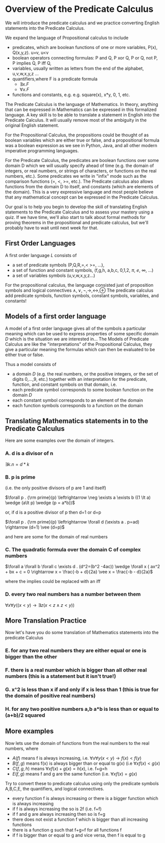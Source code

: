 # Overview of the Predicate Calculus

We will introduce the predicate calculus and we practice converting English statements into the Predicate Calculus.

We expand the language of Propositional calculus to include 

* predicates, which are boolean functions of one or more variables, P(x), Q(x,y,z). u=v, u<v
* boolean operators connecting formulas: P and Q, P xor Q, P or Q, not P, P implies Q, P iff Q,
* variables, usually written as letters from the end of the alphabet, u,v,w,x,y,z ...
* quantifiers,where F is a predicate formula
  * $\exists x . F$
  * $\forall x . F$
* functions and constants, e.g.
  e.g. square(x),  x*y, 0, 1, etc.

  
The Predicate Calculus is the language of Mathematics. In theory, anything that can be expressed in Mathematics can be expressed in this formalized language. A key skill is to be able to translate a statement in English into the Predicate Calculus. It will usually remove most of the ambiguity in the original English statement.  

For the Propositional Calculus, the propositions could be thought of as boolean variables which are either true or false, and a propositional formula was a boolean expression as we see in Python, Java, and all other modern imperative programming languages.

For the Predicate Calculus, the predicates are boolean functions over some domain D which we will usually specify ahead of time (e.g. the domain of integers, or real numbers, or strings of characters, or functions on the real numbers, etc.).  Some predicates we write in "infix" mode such as the comparison functions (=, <, >=, etc.). The Predicate calculus also allows functions from the domain D to itself, and constants (which are elements of the domain). This is a very expressive language and most people believe that any mathematical concept can be expressed in the Predicate Calculus.

Our goal is to help you begin to develop the skill of translating English statements to the Predicate Calculus and to assess your mastery using a quiz. If we have time, we'll also start to talk about formal methods for proving theorems in the propositional and predicate calculus, but we'll probably have to wait until next week for that.

## First Order Languages
A first order language $L$ consists of 
* a set of predicate symbols (P,Q,R,=,< >=, ...),
* a set of function and constant symbols, (f,g,h, a,b,c, 0,1,2, $\pi$, $e$, $\infty$, ...)
* a set of variables symbols (u,v,w,x,y,z...)

For the propositional calculus, the language consisted just of proposition symbols and
logical connectives $\wedge, \vee, \neg, \rightarrow, \leftrightarrow, \oplus$
The predicate calculus add predicate symbols, function symbols, constant symbols, variables, and constants!

## Models of a first order language
A model of a first order language gives all of the symbols a particular meaning
which can be used to express properties of some specific domain $D$ which is the
situation we are interested in... The Models of Predicate Calculus are like the "interpretations"
of the Propositional Calculus, they give a particular meaning the formulas which can then be
evaluated to be either true or false.

Thus a model consists of
* a domain $D$ (e.g. the real numbers, or the positive integers, or the set of digits 0,...,9, etc.)
together with an interpretation for the predicate, function, and constant symbols on that domain, i.e.
* each predicate symbol corresponds to some boolean function on the domain $D$
* each constant symbol corresponds to an element of the domain
* each function symbols corresponds to a function on the domain



## Translating Mathematics statements in to the Predicate Calculus
Here are some examples over the domain of integers.

### A.  d is a divisor of n  
$\exists k . n = d*k$

### B.  p is prime
(i.e. the only positive divisors of p are 1 and itself)

$\forall p . {\rm prime}(p) \leftrightarrow \neg \exists a \exists b  ((1 \lt a) \wedge (a\lt p) \wedge (p = a*b))$

or, if d is a positive divisor of p then d=1 or d=p

$\forall p . {\rm prime}(p) \leftrightarrow \forall d (\exists a . p=ad) \rightarrow (d=1) \vee (d=p)$



and here are some for the domain of real numbers

### C. The quadratic formula over the domain C of complex numbers

$\forall a \forall b \forall c \exists d . (d^2=(b^2 -4ac)) \wedge \forall x ( ax^2 + bx + c = 0 \rightarrow x = \frac{-b + d}{2a} \vee  x = \frac{-b - d}{2a}$


where the implies could be replaced with an iff

### D. every two real numbers has a number between them
$\forall x \forall y  ( (x \lt y) \rightarrow \exists z  (x \lt z \wedge z \lt y)  )$


## More Translation Practice
Now let's have you do some translation of Mathematics statements into the predicate Calculus

### E. for any two real numbers they are either equal or one is bigger than the other

### F. there is a real number which is bigger than all other real numbers  (this is a statement but it isn't true!)

### G.  x^2 is less than x if and only if x is less than 1 (this is true for the domain of positive real numbers)

### H. for any two positive numbers a,b   a*b is less than or equal to (a+b)/2 squared

## More examples
Now lets use the domain of functions from the real numbers to the real numbers, where 
* $A(f)$ means f is always increasing, i.e. $\forall x \forall y (x\lt y) \rightarrow f(x)\lt f(y)$
* $B(f,g)$  means f(x) is always bigger than or equal to g(x) (i.e $\forall x f(x)\lt g(x)$
* $C(f,g,h)$ means $\forall x f(x)+g(x) = h(x)$, i.e. f+g=h
* $E(f,g)$ means f and g are the same function (i.e. $\forall x f(x)=g(x)$

Try to convert these to predicate calculus using only the predicate symbols A,B,C,E, the quantifiers, and logical connectives.
* every function f is always increasing or there is a bigger function which is always increasing
* if f is always increasing the so is 2f (i.e. f+f)
* if f and g are always increasing then so is f+g
* there does not exist a function f which is bigger than all increasing functions
* there is a function g such that f+g=f for all functions f
* if f is bigger than or equal to g and vice versa, then f is equal to g


